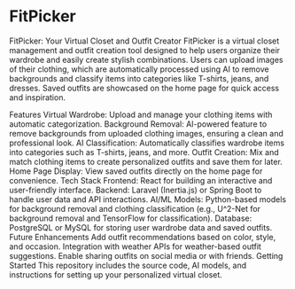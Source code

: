 # FitPicker
FitPicker: Your Virtual Closet and Outfit Creator
FitPicker is a virtual closet management and outfit creation tool designed to help users organize their wardrobe and easily create stylish combinations. Users can upload images of their clothing, which are automatically processed using AI to remove backgrounds and classify items into categories like T-shirts, jeans, and dresses. Saved outfits are showcased on the home page for quick access and inspiration.

Features
Virtual Wardrobe: Upload and manage your clothing items with automatic categorization.
Background Removal: AI-powered feature to remove backgrounds from uploaded clothing images, ensuring a clean and professional look.
AI Classification: Automatically classifies wardrobe items into categories such as T-shirts, jeans, and more.
Outfit Creation: Mix and match clothing items to create personalized outfits and save them for later.
Home Page Display: View saved outfits directly on the home page for convenience.
Tech Stack
Frontend: React for building an interactive and user-friendly interface.
Backend: Laravel (Inertia.js) or Spring Boot to handle user data and API interactions.
AI/ML Models: Python-based models for background removal and clothing classification (e.g., U^2-Net for background removal and TensorFlow for classification).
Database: PostgreSQL or MySQL for storing user wardrobe data and saved outfits.
Future Enhancements
Add outfit recommendations based on color, style, and occasion.
Integration with weather APIs for weather-based outfit suggestions.
Enable sharing outfits on social media or with friends.
Getting Started
This repository includes the source code, AI models, and instructions for setting up your personalized virtual closet.
